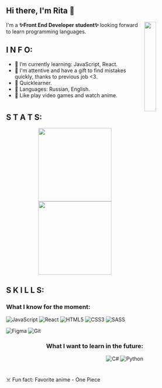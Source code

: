 ## Hi there, I'm Rita 👋



<img width=25% align='right' src="https://media.giphy.com/media/smGCEo5zsAXtK4bqAT/giphy.gif?cid=ecf05e47f1cwdu5mt7vup99elpuxy35j954ex1yvgd5qs9gi&rid=giphy.gif&ct=s"/>

I'm a <b> ✨Front End Developer student✨ </b> looking forward to learn programming languages.

## I N F O:
- :sunflower: I’m currently learning: JavaScript, React.
- :sunflower: I'm attentive and have a gift to find mistakes quickly, thanks to previous job <3.
- :sunflower: Quicklearner.
- :sunflower: Languages: Russian, English.
- :sunflower: Like play video games and watch anime.


#
## S T A T S:
<div align='center'>
  <img height=200 src="https://github-readme-stats.vercel.app/api/top-langs/?username=orikiri&theme=blue-green"/>
  <img height=200 src="https://github-readme-streak-stats.herokuapp.com/?user=orikiri&theme=blue-green"/>
</div>  

## S K I L L S: 
<div align='left'>
  <h3> What I know for the moment: </h3>

![JavaScript](https://img.shields.io/badge/javascript-%23323330.svg?style=for-the-badge&logo=javascript&logoColor=%23F7DF1E)
![React](https://img.shields.io/badge/react-%2320232a.svg?style=for-the-badge&logo=react&logoColor=%2361DAFB)
![HTML5](https://img.shields.io/badge/html5-%23E34F26.svg?style=for-the-badge&logo=html5&logoColor=white)
![CSS3](https://img.shields.io/badge/css3-%231572B6.svg?style=for-the-badge&logo=css3&logoColor=white)
![SASS](https://img.shields.io/badge/SASS-hotpink.svg?style=for-the-badge&logo=SASS&logoColor=white)

![Figma](https://img.shields.io/badge/figma-%23F24E1E.svg?style=for-the-badge&logo=figma&logoColor=white)
![Git](https://img.shields.io/badge/git-%23F05033.svg?style=for-the-badge&logo=git&logoColor=white)
  </div>
  
  <div align='right'>
  <h3> What I want to learn in the future: </h3>
  
![C#](https://img.shields.io/badge/c%23-%23239120.svg?style=for-the-badge&logo=c-sharp&logoColor=white)
![Python](https://img.shields.io/badge/python-3670A0?style=for-the-badge&logo=python&logoColor=ffdd54)

  </div>

#
:skull_and_crossbones: Fun fact: Favorite anime - One Piece


<!--
**orikiri/orikiri** is a ✨ _special_ ✨ repository because its `README.md` (this file) appears on your GitHub profile.

Here are some ideas to get you started:

- 🔭 I’m currently working on ...
- 🌱 I’m currently learning ...
- 👯 I’m looking to collaborate on ...
- 🤔 I’m looking for help with ...
- 💬 Ask me about ...
- 📫 How to reach me: ...
- 😄 Pronouns: ...
- ⚡ Fun fact: ...
-->

